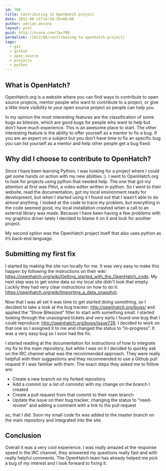 ```yaml
---
id: 708
title: Contributing to OpenHatch project
date: 2012-06-21T14:54:59+00:00
author: adrian.ancona
layout: post
guid: http://ncona.com/?p=708
permalink: /2012/06/contributing-to-openhatch-project/
tags:
  - git
  - github
  - open_source
  - projects
  - python
---
```

## What is OpenHatch?

OpenHatch.org is a website where you can find ways to contribute to open source projects, mentor people who want to contribute to a project, or give a little more visibility to your open source project so people can help you.

In my opinion the most interesting features are the classification of some bugs as bitesize, which are good bugs for people who want to help but don&#8217;t have much experience. This is an awesome place to start. The other interesting feature is the ability to offer yourself as a mentor to fix a bug. If you are an expert on a subject but you don&#8217;t have time to fix an specific bug you can list yourself as a mentor and help other people get a bug fixed.

<!--more-->

## Why did I choose to contribute to OpenHatch?

Since I have been learning Python, I was looking for a project where I could get some hands on action with my new abilities :). I went to OpenHatch.org to look for projects using python that needed help. The one that got my attention at first was Pitivi, a video editor written in python. So I went to their website, read the documentation, got my local environment ready for development, but when I started using it I found out that I wasn&#8217;t able to do almost anything. I looked at the code to trace my problem, but everything in the code seemed good, my local installation crashed when a call to an external library was made. Because I have been having a few problems with my graphics driver lately I decided to blame it on it and look for another project.

My second option was the OpenHatch project itself that also uses python as it&#8217;s back-end language.

## Submitting my first fix

I started by making the site run locally for me. It was very easy to make this happen by following the instructions on their wiki: <a href="https://openhatch.org/wiki/Getting_started_with_the_OpenHatch_code" title="OpenHatch wiki" target="_blank">https://openhatch.org/wiki/Getting_started_with_the_OpenHatch_code</a>. My next step was to get some data so my local site didn&#8217;t look that empty. Luckily they had very clear instructions on how to do it: <a href="https://openhatch.org/wiki/Importing_a_data_snapshot" title="Importing data - OpenHatch" target="_blank">https://openhatch.org/wiki/Importing_a_data_snapshot</a>.

Now that I was all set it was time to get started doing something, so I decided to take a look at the bug tracker: <a href="http://openhatch.org/bugs/" title="OpenHatch bug tracker" target="_blank">http://openhatch.org/bugs/</a> and applied the &#8220;Show Bitesized&#8221; filter to start with something small. I started looking through the unassigned tickets and very early I found one bug that I could reproduce: <a href="http://openhatch.org/bugs/issue726" title="OpenHatch tar mission bug" target="_blank">http://openhatch.org/bugs/issue726</a>. I decided to work on that one so I assigned it to me and changed the status to &#8220;in-progress&#8221;. It was a very easy bug so I soon had the fix.

I started reading at the documentation for instructions of how to integrate my fix to the main repository, but while I was on it I decided to quickly ask on the IRC channel what was the recommended approach. They were really helpfull with their suggestions and they recommended to use a Github pull request if I was familiar with them. The exact steps they asked me to follow are:

  * Create a new branch on my forked repository
  * Add a commit (or a list of commits) with my change on the branch I created
  * Create a pull request from that commit to their main branch
  * Update the issue on their bug tracker, changing the status to &#8220;need-review&#8221; and adding a comment with a link to the pull request

so, that I did. Soon my small code fix was added to the master branch on the main repository and integrated into the site.

## Conclusion

Overall it was a very cool experience. I was really amazed at the response speed in the IRC channel, they answered my questions really fast and with really helpful comments. The OpenHatch team has already helped me pick a bug of my interest and I look forward to fixing it.
